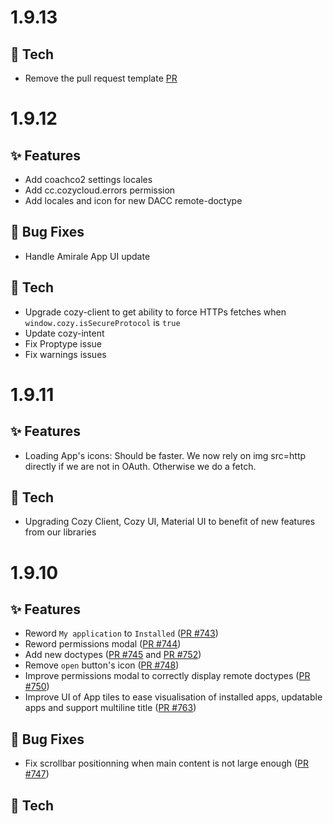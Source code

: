 # 1.9.13

## 🔧 Tech

* Remove the pull request template [PR](https://github.com/cozy/cozy-store/pull/798)

# 1.9.12

## ✨ Features

* Add coachco2 settings locales
* Add cc.cozycloud.errors permission
* Add locales and icon for new DACC remote-doctype

## 🐛 Bug Fixes

* Handle Amirale App UI update


## 🔧 Tech

* Upgrade cozy-client to get ability to force HTTPs fetches when `window.cozy.isSecureProtocol` is `true`
* Update cozy-intent
* Fix Proptype issue
* Fix warnings issues


# 1.9.11

## ✨ Features

* Loading App's icons: Should be faster. We now rely on img src=http directly if we are not in OAuth. Otherwise we do a fetch.

## 🔧 Tech

* Upgrading Cozy Client, Cozy UI, Material UI to benefit of new features from our libraries

# 1.9.10

## ✨ Features

* Reword `My application` to `Installed` ([PR #743](https://github.com/cozy/cozy-store/pull/743))
* Reword permissions modal ([PR #744](https://github.com/cozy/cozy-store/pull/744))
* Add new doctypes ([PR #745](https://github.com/cozy/cozy-store/pull/745) and [PR #752](https://github.com/cozy/cozy-store/pull/752))
* Remove `open` button's icon ([PR #748](https://github.com/cozy/cozy-store/pull/748))
* Improve permissions modal to correctly display remote doctypes ([PR #750](https://github.com/cozy/cozy-store/pull/750))
* Improve UI of App tiles to ease visualisation of installed apps, updatable apps and support multiline title ([PR #763](https://github.com/cozy/cozy-store/pull/763))

## 🐛 Bug Fixes

* Fix scrollbar positionning when main content is not large enough ([PR #747](https://github.com/cozy/cozy-store/pull/747))

## 🔧 Tech
